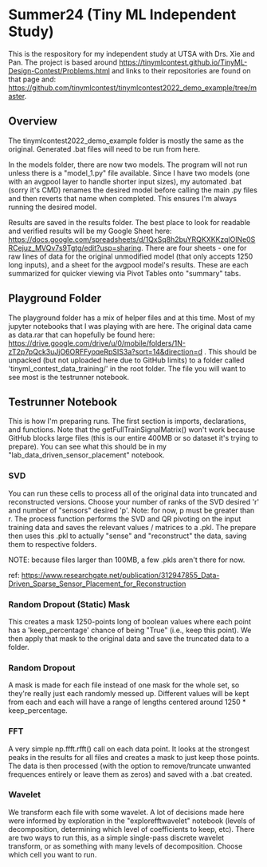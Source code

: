# Summer24 (Tiny ML Independent Study)
 This is the respository for my independent study at UTSA with Drs. Xie and Pan. The project is based around https://tinymlcontest.github.io/TinyML-Design-Contest/Problems.html and links to their repositories are found on that page and: https://github.com/tinymlcontest/tinymlcontest2022_demo_example/tree/master.

 ## Overview

 The tinymlcontest2022_demo_example folder is mostly the same as the original. Generated .bat files will need to be run from here.

 In the models folder, there are now two models. The program will not run unless there is a "model_1.py" file available. Since I have two models (one with an avgpool layer to handle shorter input sizes), my automated .bat (sorry it's CMD) renames the desired model before calling the main .py files and then reverts that name when completed. This ensures I'm always running the desired model.

 Results are saved in the results folder. The best place to look for readable and verified results will be my Google Sheet here: https://docs.google.com/spreadsheets/d/1QxSq8h2buYRQKXKKzqlOlNe0SRCejuz_MVQv7s9Tgtg/edit?usp=sharing. There are four sheets - one for raw lines of data for the original unmodified model (that only accepts 1250 long inputs), and a sheet for the avgpool model's results. These are each summarized for quicker viewing via Pivot Tables onto "summary" tabs.

## Playground Folder

 The playground folder has a mix of helper files and at this time. Most of my jupyter notebooks that I was playing with are here. The original data came as data.rar that can hopefully be found here: https://drive.google.com/drive/u/0/mobile/folders/1N-zT2p7pQck3uJjO6ORFFyoqeRpSIS3a?sort=14&direction=d . This should be unpacked (but not uploaded here due to GitHub limits) to a folder called 'tinyml_contest_data_training/' in the root folder. 
The file you will want to see most is the testrunner notebook.

## Testrunner Notebook

This is how I'm preparing runs. The first section is imports, declarations, and functions. Note that the getFullTrainSignalMatrix() won't work because GitHub blocks large files (this is our entire 400MB or so dataset it's trying to prepare). You can see what this should be in my "lab_data_driven_sensor_placement" notebook.

### SVD

You can run these cells to process all of the original data into truncated and reconstructed versions. Choose your number of ranks of the SVD desired 'r' and number of "sensors" desired 'p'. Note: for now, p must be greater than r. The process function performs the SVD and QR pivoting on the input training data and saves the relevant values / matrices to a .pkl. The prepare then uses this .pkl to actually "sense" and "reconstruct" the data, saving them to respective folders.

NOTE: because files larger than 100MB, a few .pkls aren't there for now.

ref: https://www.researchgate.net/publication/312947855_Data-Driven_Sparse_Sensor_Placement_for_Reconstruction 

### Random Dropout (Static) Mask

This creates a mask 1250-points long of boolean values where each point has a 'keep_percentage' chance of being "True" (i.e., keep this point). We then apply that mask to the original data and save the truncated data to a folder.

### Random Dropout

A mask is made for each file instead of one mask for the whole set, so they're really just each randomly messed up. Different values will be kept from each and each will have a range of lengths centered around 1250 * keep_percentage.

### FFT

A very simple np.ffft.rfft() call on each data point. It looks at the strongest peaks in the results for all files and creates a mask to just keep those points. The data is then processed (with the option to remove/truncate unwanted frequences entirely or leave them as zeros) and saved with a .bat created.

### Wavelet

We transform each file with some wavelet. A lot of decisions made here were informed by exploration in the "explorefftwavelet" notebook (levels of decomposition, determining which level of coefficients to keep, etc). There are two ways to run this, as a simple single-pass discrete wavelet transform, or as something with many levels of decomposition. Choose which cell you want to run.